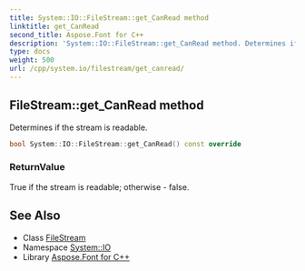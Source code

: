 ```yaml
---
title: System::IO::FileStream::get_CanRead method
linktitle: get_CanRead
second_title: Aspose.Font for C++
description: 'System::IO::FileStream::get_CanRead method. Determines if the stream is readable in C++.'
type: docs
weight: 500
url: /cpp/system.io/filestream/get_canread/
---
```

## FileStream::get_CanRead method


Determines if the stream is readable.

```cpp
bool System::IO::FileStream::get_CanRead() const override
```


### ReturnValue

True if the stream is readable; otherwise - false.

## See Also

* Class [FileStream](../)
* Namespace [System::IO](../../)
* Library [Aspose.Font for C++](../../../)
